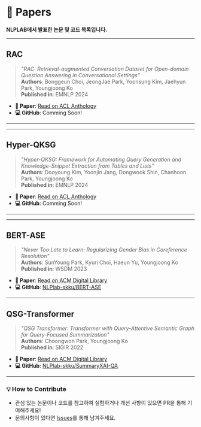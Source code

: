 # 📄 Papers

**NLPLAB에서 발표한 논문 및 코드 목록입니다.**

---

## **RAC**
> *"RAC: Retrieval-augmented Conversation Dataset for Open-domain Question Answering in Conversational Settings"*  
> **Authors**: Bonggeun Choi, JeongJae Park, Yoonsung Kim, Jaehyun Park, Youngjoong Ko  
> **Published in**: EMNLP 2024

- **📄 Paper**: [Read on ACL Anthology](https://aclanthology.org/2024.emnlp-industry.108/)
- **💻 GitHub**: Comming Soon!

---

---

## **Hyper-QKSG**
> *"Hyper-QKSG: Framework for Automating Query Generation and Knowledge-Snippet Extraction from Tables and Lists"*  
> **Authors**: Dooyoung Kim, Yoonjin Jang, Dongwook Shin, Chanhoon Park, Youngjoong Ko  
> **Published in**: EMNLP 2024

- **📄 Paper**: [Read on ACL Anthology](https://aclanthology.org/2024.emnlp-industry.100/)
- **💻 GitHub**: Comming Soon!

---

---

## **BERT-ASE**
> *"Never Too Late to Learn: Regularizing Gender Bias in Coreference Resolution"*  
> **Authors**: SunYoung Park, Kyuri Choi, Haeun Yu, Youngjoong Ko  
> **Published in**: WSDM 2023

- **📄 Paper**: [Read on ACM Digital Library](https://dl.acm.org/doi/10.1145/3539597.3570473)  
- **💻 GitHub**: [NLPlab-skku/BERT-ASE](https://github.com/NLPlab-skku/BERT-ASE)

---

## **QSG-Transformer**
> *"QSG Transformer: Transformer with Query-Attentive Semantic Graph for Query-Focused Summarization"*  
> **Authors**: Choongwon Park, Youngjoong Ko  
> **Published in**: SIGIR 2022

- **📄 Paper**: [Read on ACM Digital Library](https://dl.acm.org/doi/10.1145/3477495.3531901)  
- **💻 GitHub**: [NLPlab-skku/SummaryXAI-QA](https://github.com/NLPlab-skku/SummaryXAI-QA/tree/main/QSG-Transformer)

---

### 💡 How to Contribute
- 관심 있는 논문이나 코드를 참고하여 실험하거나 개선 사항이 있으면 PR을 통해 기여해주세요!  
- 문의사항이 있다면 [Issues](https://github.com/NLPlab-skku/)를 통해 남겨주세요.
